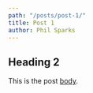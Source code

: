 ```yaml
---
path: "/posts/post-1/"
title: Post 1
author: Phil Sparks
---
```

## Heading 2
This is the post <a href="https://google.com">body</a>.